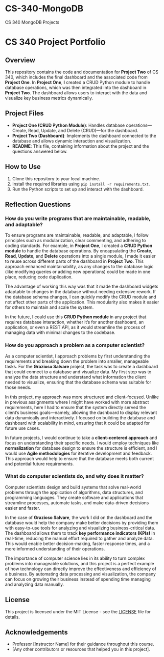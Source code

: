 # CS-340-MongoDB
CS 340 MongoDB Projects
# CS 340 Project Portfolio

## Overview
This repository contains the code and documentation for **Project Two** of CS 340, which includes the final dashboard and the associated code from **Project One**. In **Project One**, I created a CRUD Python module to handle database operations, which was then integrated into the dashboard in **Project Two**. The dashboard allows users to interact with the data and visualize key business metrics dynamically.

## Project Files
- **Project One (CRUD Python Module)**: Handles database operations—Create, Read, Update, and Delete (CRUD)—for the dashboard.
- **Project Two (Dashboard)**: Implements the dashboard connected to the database and allows dynamic interaction and visualization.
- **README**: This file, containing information about the project and the questions answered below.

## How to Use
1. Clone this repository to your local machine.
2. Install the required libraries using `pip install -r requirements.txt`.
3. Run the Python scripts to set up and interact with the dashboard.

## Reflection Questions

### How do you write programs that are maintainable, readable, and adaptable?
To ensure programs are maintainable, readable, and adaptable, I follow principles such as modularization, clear commenting, and adhering to coding standards. For example, in **Project One**, I created a **CRUD Python module** to handle the database operations. By encapsulating the **Create**, **Read**, **Update**, and **Delete** operations into a single module, I made it easier to reuse across different parts of the dashboard in **Project Two**. This approach enhanced maintainability, as any changes to the database logic (like modifying queries or adding new operations) could be made in one place, reducing code duplication.

The advantage of working this way was that it made the dashboard widgets adaptable to changes in the database without needing extensive rework. If the database schema changes, I can quickly modify the CRUD module and not affect other parts of the application. This modularity also makes it easier for others to maintain and scale the system.

In the future, I could use this **CRUD Python module** in any project that requires database interaction, whether it’s for another dashboard, an application, or even a REST API, as it would streamline the process of managing data with minimal changes to the codebase.

### How do you approach a problem as a computer scientist?
As a computer scientist, I approach problems by first understanding the requirements and breaking down the problem into smaller, manageable tasks. For the **Grazioso Salvare** project, the task was to create a dashboard that could connect to a database and visualize data. My first step was to analyze the data structure and understand what information the client needed to visualize, ensuring that the database schema was suitable for those needs.

In this project, my approach was more structured and client-focused. Unlike in previous assignments where I might have worked with more abstract requirements, here I had to ensure that the system directly served the client’s business goals—namely, allowing the dashboard to display relevant data dynamically and interactively. I focused on building the database and dashboard with scalability in mind, ensuring that it could be adapted for future use cases.

In future projects, I would continue to take a **client-centered approach** and focus on understanding their specific needs. I would employ techniques like **normalization** for database design to ensure the structure is efficient, and I would use **Agile methodologies** for iterative development and feedback. This approach would help to ensure that the database meets both current and potential future requirements.

### What do computer scientists do, and why does it matter?
Computer scientists design and build systems that solve real-world problems through the application of algorithms, data structures, and programming languages. They create software and applications that streamline processes, automate tasks, and make data-driven decisions easier and faster.

In the case of **Grazioso Salvare**, the work I did on the dashboard and the database would help the company make better decisions by providing them with easy-to-use tools for analyzing and visualizing business-critical data. The dashboard allows them to track **key performance indicators (KPIs)** in real-time, reducing the manual effort required to gather and analyze data. This would enable better decision-making, faster response times, and a more informed understanding of their operations.

The importance of computer science lies in its ability to turn complex problems into manageable solutions, and this project is a perfect example of how technology can directly improve the effectiveness and efficiency of a business. By automating data processing and visualization, the company can focus on growing their business instead of spending time managing and analyzing data manually.

## License
This project is licensed under the MIT License - see the [LICENSE](LICENSE) file for details.

## Acknowledgements
- Professor [Instructor Name] for their guidance throughout this course.
- [Any other contributors or resources that helped you in this project].

